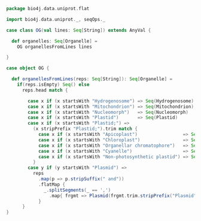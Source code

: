 
```scala
package bio4j.data.uniprot.flat

import bio4j.data.uniprot._, seqOps._

case class OG(val lines: Seq[String]) extends AnyVal {

  def organelles: Seq[Organelle] =
    OG organellesFromLines lines

}

case object OG {

  def organellesFromLines(reps: Seq[String]): Seq[Organelle] =
    if(reps.isEmpty) Seq() else
      reps.head match {

        case x if (x startsWith "Hydrogenosome") => Seq(Hydrogenosome)
        case x if (x startsWith "Mitochondrion") => Seq(Mitochondrion)
        case x if (x startsWith "Nucleomorph")   => Seq(Nucleomorph)
        case x if (x startsWith "Plastid")       => Seq(Plastid)
        case x if (x startsWith "Plastid;") =>
          (x stripPrefix "Plastid;").trim match {
            case x if (x startsWith "Apicoplast")                 => Seq(Apicoplast)
            case x if (x startsWith "Chloroplast")                => Seq(Chloroplast)
            case x if (x startsWith "Organellar chromatophore")   => Seq(OrganellarChromatophore)
            case x if (x startsWith "Cyanelle")                   => Seq(Cyanelle)
            case x if (x startsWith "Non-photosynthetic plastid") => Seq(NonPhotosyntheticPlastid)
          }
        case y if (y startsWith "Plasmid") =>
          reps
            .map(p => p.stripSuffix(" and"))
            .flatMap {
              _.splitSegments(_ == ',')
                .map{ frgmt => Plasmid(frgmt.trim.stripPrefix("Plasmid").trim.stripSuffix(".")) }
            }
      }
}

```




[test/scala/LineParsingSpeed.scala]: ../../../test/scala/LineParsingSpeed.scala.md
[test/scala/lines.scala]: ../../../test/scala/lines.scala.md
[test/scala/testData.scala]: ../../../test/scala/testData.scala.md
[test/scala/FlatFileEntry.scala]: ../../../test/scala/FlatFileEntry.scala.md
[test/scala/EntryParsingSpeed.scala]: ../../../test/scala/EntryParsingSpeed.scala.md
[test/scala/FileReadSpeed.scala]: ../../../test/scala/FileReadSpeed.scala.md
[test/scala/SeqOps.scala]: ../../../test/scala/SeqOps.scala.md
[main/scala/entry.scala]: ../entry.scala.md
[main/scala/flat/SequenceData.scala]: SequenceData.scala.md
[main/scala/flat/KW.scala]: KW.scala.md
[main/scala/flat/ID.scala]: ID.scala.md
[main/scala/flat/RC.scala]: RC.scala.md
[main/scala/flat/DT.scala]: DT.scala.md
[main/scala/flat/Entry.scala]: Entry.scala.md
[main/scala/flat/GN.scala]: GN.scala.md
[main/scala/flat/parsers.scala]: parsers.scala.md
[main/scala/flat/RG.scala]: RG.scala.md
[main/scala/flat/DR.scala]: DR.scala.md
[main/scala/flat/OG.scala]: OG.scala.md
[main/scala/flat/RL.scala]: RL.scala.md
[main/scala/flat/SQ.scala]: SQ.scala.md
[main/scala/flat/PE.scala]: PE.scala.md
[main/scala/flat/OS.scala]: OS.scala.md
[main/scala/flat/CC.scala]: CC.scala.md
[main/scala/flat/OX.scala]: OX.scala.md
[main/scala/flat/OH.scala]: OH.scala.md
[main/scala/flat/RN.scala]: RN.scala.md
[main/scala/flat/DE.scala]: DE.scala.md
[main/scala/flat/RA.scala]: RA.scala.md
[main/scala/flat/RX.scala]: RX.scala.md
[main/scala/flat/FT.scala]: FT.scala.md
[main/scala/flat/AC.scala]: AC.scala.md
[main/scala/flat/RP.scala]: RP.scala.md
[main/scala/flat/lineTypes.scala]: lineTypes.scala.md
[main/scala/flat/RT.scala]: RT.scala.md
[main/scala/seqOps.scala]: ../seqOps.scala.md